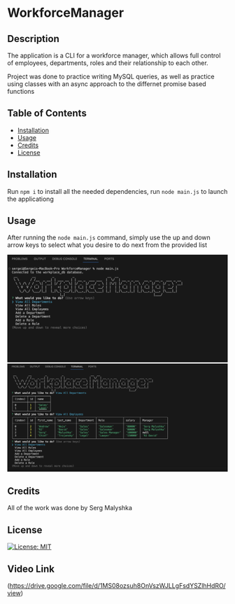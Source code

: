# WorkforceManager

## Description

The application is a CLI for a workforce manager, which allows full control of employees, departments, roles and their relationship to each other. 

Project was done to practice writing MySQL queries, as well as practice using classes with an async approach to the differnet promise based functions

## Table of Contents 

- [Installation](#installation)
- [Usage](#usage)
- [Credits](#credits)
- [License](#license)

## Installation

Run `npm i` to install all the needed dependencies, run `node main.js` to launch the applicationg

## Usage

After running the `node main.js` command, simply use the up and down arrow keys to select what you desire to do next from the provided list

![selection menu](Assets/screenshot1.png)
![tables](Assets/screenshot2.png)

## Credits

All of the work was done by Serg Malyshka

## License

[![License: MIT](https://img.shields.io/badge/License-MIT-yellow.svg)](https://opensource.org/licenses/MIT)


## Video Link

(https://drive.google.com/file/d/1MS08ozsuh8OnVszWJLLgFsdYSZlhHdRO/view)